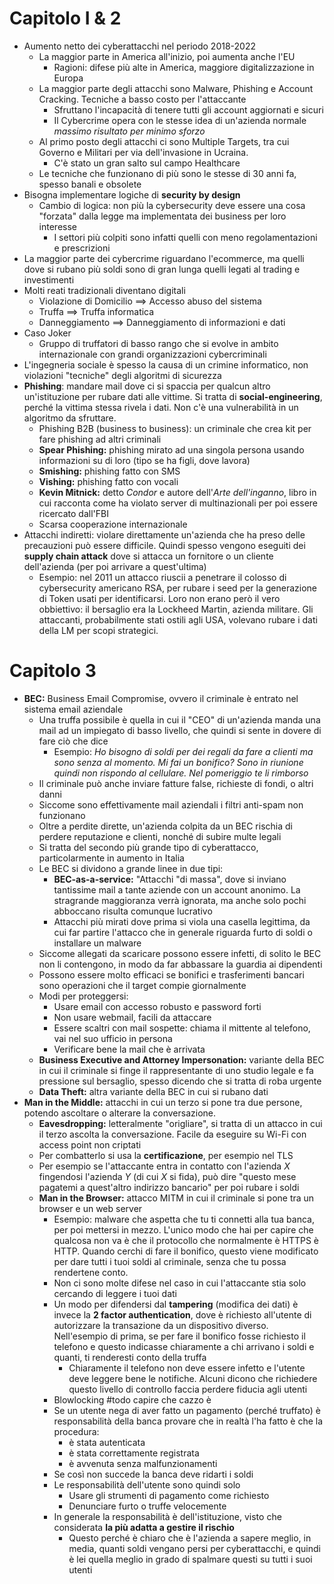 # Capitolo I & 2
- Aumento netto dei cyberattacchi nel periodo 2018-2022
	- La maggior parte in America all'inizio, poi aumenta anche l'EU
		- Ragioni: difese più alte in America, maggiore digitalizzazione in Europa
	- La maggior parte degli attacchi sono Malware, Phishing e Account Cracking. Tecniche a basso costo per l'attaccante
		- Sfruttano l'incapacità di tenere tutti gli account aggiornati e sicuri
		- Il Cybercrime opera con le stesse idea di un'azienda normale *massimo risultato per minimo sforzo*
	- Al primo posto degli attacchi ci sono Multiple Targets, tra cui Governo e Militari per via dell'invasione in Ucraina. 
		- C'è stato un gran salto sul campo Healthcare
	- Le tecniche che funzionano di più sono le stesse di 30 anni fa, spesso banali e obsolete
- Bisogna implementare logiche di **security by design**
	- Cambio di logica: non più la cybersecurity deve essere una cosa "forzata" dalla legge ma implementata dei business per loro interesse
		- I settori più colpiti sono infatti quelli con meno regolamentazioni e prescrizioni
- La maggior parte dei cybercrime riguardano l'ecommerce, ma quelli dove si rubano più soldi sono di gran lunga quelli legati al trading e investimenti
- Molti reati tradizionali diventano digitali
	- Violazione di Domicilio $\implies$ Accesso abuso del sistema
	- Truffa $\implies$ Truffa informatica
	- Danneggiamento $\implies$ Danneggiamento di informazioni e dati
- Caso Joker
	- Gruppo di truffatori di basso rango che si evolve in ambito internazionale con grandi organizzazioni cybercriminali
- L'ingegneria sociale è spesso la causa di un crimine informatico, non violazioni "tecniche" degli algoritmi di sicurezza
- **Phishing**: mandare mail dove ci si spaccia per qualcun altro un'istituzione per rubare dati alle vittime. Si tratta di **social-engineering**, perché la vittima stessa rivela i dati. Non c'è una vulnerabilità in un algoritmo da sfruttare.
	- Phishing B2B (business to business): un criminale che crea kit per fare phishing ad altri criminali
	- **Spear Phishing:** phishing mirato ad una singola persona usando informazioni su di loro (tipo se ha figli, dove lavora)
	- **Smishing:** phishing fatto con SMS
	- **Vishing:** phishing fatto con vocali
	- **Kevin Mitnick:** detto *Condor* e autore dell'*Arte dell'inganno*, libro in cui racconta come ha violato server di multinazionali per poi essere ricercato dall'FBI
	- Scarsa cooperazione internazionale 
- Attacchi indiretti: violare direttamente un'azienda che ha preso delle precauzioni può essere difficile. Quindi spesso vengono eseguiti dei **supply chain attack** dove si attacca un fornitore o un cliente dell'azienda (per poi arrivare a quest'ultima)
	- Esempio: nel 2011 un attacco riuscii a penetrare il colosso di cybersecurity americano RSA, per rubare i seed per la generazione di Token usati per identificarsi. Loro non erano però il vero obbiettivo: il bersaglio era la Lockheed Martin, azienda militare. Gli attaccanti, probabilmente stati ostili agli USA, volevano rubare i dati della LM per scopi strategici.

# Capitolo 3
- **BEC:** Business Email Compromise, ovvero il criminale è entrato nel sistema email aziendale
	- Una truffa possibile è quella in cui il "CEO" di un'azienda manda una mail ad un impiegato di basso livello, che quindi si sente in dovere di fare ciò che dice
		- Esempio: *Ho bisogno di soldi per dei regali da fare a clienti ma sono senza al momento. Mi fai un bonifico? Sono in riunione quindi non rispondo al cellulare. Nel pomeriggio te li rimborso*
	- Il criminale può anche inviare fatture false, richieste di fondi, o altri danni
	- Siccome sono effettivamente mail aziendali i filtri anti-spam non funzionano
	- Oltre a perdite dirette, un'azienda colpita da un BEC rischia di perdere reputazione e clienti, nonché di subire multe legali
	- Si tratta del secondo più grande tipo di cyberattacco, particolarmente in aumento in Italia
	- Le BEC si dividono a grande linee in due tipi:
		- **BEC-as-a-service:** "Attacchi "di massa", dove si inviano tantissime mail a tante aziende con un account anonimo. La stragrande maggioranza verrà ignorata, ma anche solo pochi abboccano risulta comunque lucrativo
		- Attacchi più mirati dove prima si viola una casella legittima, da cui far partire l'attacco che in generale riguarda furto di soldi o installare un malware
	- Siccome allegati da scaricare possono essere infetti, di solito le BEC non li contengono, in modo da far abbassare la guardia ai dipendenti
	- Possono essere molto efficaci se bonifici e trasferimenti bancari sono operazioni che il target compie giornalmente
	- Modi per proteggersi:
		- Usare email con accesso robusto e password forti
		- Non usare webmail, facili da attaccare
		- Essere scaltri con mail sospette: chiama il mittente al telefono, vai nel suo ufficio in persona
		- Verificare bene la mail che è arrivata
	- **Business Executive and Attorney Impersonation:** variante della BEC in cui il criminale si finge il rappresentante di uno studio legale e fa pressione sul bersaglio, spesso dicendo che si tratta di roba urgente
	- **Data Theft:** altra variante della BEC in cui si rubano dati
-  **Man in the Middle:** attacchi in cui un terzo si pone tra due persone, potendo ascoltare o alterare la conversazione. 
	- **Eavesdropping:** letteralmente "origliare", si tratta di un attacco in cui il terzo ascolta la conversazione. Facile da eseguire su Wi-Fi con access point non criptati
	- Per combatterlo si usa la **certificazione**, per esempio nel TLS
	- Per esempio se l'attaccante entra in contatto con l'azienda $X$ fingendosi l'azienda $Y$ (di cui $X$ si fida), può dire "questo mese pagatemi a quest'altro indirizzo bancario" per poi rubare i soldi
	- **Man in the Browser:** attacco MITM in cui il criminale si pone tra un browser e un web server
		- Esempio: malware che aspetta che tu ti connetti alla tua banca, per poi mettersi in mezzo. L'unico modo che hai per capire che qualcosa non va è che il protocollo che normalmente è HTTPS è HTTP. Quando cerchi di fare il bonifico, questo viene modificato per dare tutti i tuoi soldi al criminale, senza che tu possa rendertene conto. 
		- Non ci sono molte difese nel caso in cui l'attaccante stia solo cercando di leggere i tuoi dati
		- Un modo per difendersi dal **tampering** (modifica dei dati) è invece la **2 factor authentication**, dove è richiesto all'utente di autorizzare la transazione da un dispositivo diverso. Nell'esempio di prima, se per fare il bonifico fosse richiesto il telefono e questo indicasse chiaramente a chi arrivano i soldi e quanti, ti renderesti conto della truffa
			- Chiaramente il telefono non deve essere infetto e l'utente deve leggere bene le notifiche. Alcuni dicono che richiedere questo livello di controllo faccia perdere fiducia agli utenti
		- Blowlocking #todo capire che cazzo è
		- Se un utente nega di aver fatto un pagamento (perché truffato) è responsabilità della banca provare che in realtà l'ha fatto è che la procedura:
			- è stata autenticata
			- è stata correttamente registrata
			- è avvenuta senza malfunzionamenti
		- Se così non succede la banca deve ridarti i soldi
		- Le responsabilità dell'utente sono quindi solo
			- Usare gli strumenti di pagamento come richiesto
			- Denunciare furto o truffe velocemente
		- In generale la responsabilità è dell'istituzione, visto che considerata **la più adatta a gestire il rischio**
			- Questo perché è chiaro che è l'azienda a sapere meglio, in media, quanti soldi vengano persi per cyberattacchi, e quindi è lei quella meglio in grado di spalmare questi su tutti i suoi utenti
